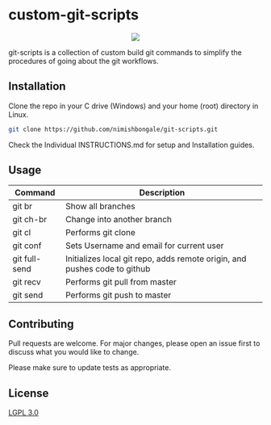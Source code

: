 # custom-git-scripts

<p align="center">
<img src="https://i.ibb.co/82rTdx3/gitscripts.png">
</p>


git-scripts is a collection of custom build git commands to simplify the procedures of going about the git workflows.

## Installation

Clone the repo in your C drive (Windows) and your home (root) directory in Linux.

```bash
git clone https://github.com/nimishbongale/git-scripts.git
```

Check the Individual INSTRUCTIONS.md for setup and Installation guides. 

## Usage

| Command  | Description |
| ------------- | ------------- |
| git br  | Show all branches |
| git ch-br | Change into another branch  |
| git cl | Performs git clone |
| git conf | Sets Username and email for current user |
| git full-send | Initializes local git repo, adds remote origin, and pushes code to github |
| git recv | Performs git pull from master |
| git send | Performs git push to master |

## Contributing
Pull requests are welcome. For major changes, please open an issue first to discuss what you would like to change.

Please make sure to update tests as appropriate.

## License
[LGPL 3.0](https://opensource.org/licenses/lgpl-3.0.html)
